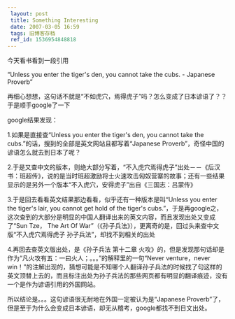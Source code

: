 ```yaml
---
 layout: post
 title: Something Interesting
 date: 2007-03-05 16:59
 tags: 旧博客存档
 ref_id: 1536954848818
---
```

今天看书看到一段引用

“Unless you enter the tiger's den, you cannot take the cubs. \- Japanese
Proverb”

 再细心想想，这句话不就是“不如虎穴，焉得虎子”吗？怎么变成了日本谚语了？？于是顺手google了一下

google结果发现：



1.如果是直接查“Unless you enter the tiger's den, you cannot take the
cubs.”的话，搜到的全部是英文网站且都写着“Japanese Proverb”，奇怪中国的谚语怎么就去到日本了呢？



2.于是又查中文的版本，则绝大部分写着，“不入虎穴焉得虎子”出处－－《后汉书：班超传》，说的是当时班超激励将士火速攻击匈奴营寨的故事；还有一些结果显示的是另外一个版本“不入虎穴，安得虎子”出自《三国志：吕蒙传》



3.于是回去看看英文结果那边看看，似乎还有一种版本是叫“Unless you enter the tiger's lair, you cannot get
hold of the tiger's cubs.”，于是再google之，这次查到的大部分是明显的中国人翻译出来的英文内容，而且发现出处又变成了“Sun
Tze， The Art Of War”（《孙子兵法》），更离奇的是，回过头来查中文版“不入虎穴焉得虎子 孙子兵法”，却找不到相关的出处



4.再回去查英文版出处，是《孙子兵法 第十二章 火攻》的，但是发现那句话却是作为“凡火攻有五：一曰火人；。。。”的解释里的一句“Never
venture，never
win！”的注解出现的，猜想可能是不知哪个人翻译孙子兵法的时候找了句这样的英文顶替上去的，而且标注出处为孙子兵法的那些网页都有明显的翻译痕迹，没有一个是作为谚语引用的外国网站。



所以结论是。。。这句谚语很无耐地在外国一定被认为是“Japanese
Proverb”了，但是至于为什么会变成日本谚语，却无从稽考，google都找不到日文出处。



